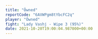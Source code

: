 ```yaml
---
title: "Öwned"
reportCode: "6AVWPgm8tYbcFC2q"
player: "Öwned"
fight: "Lady Vashj - Wipe 3 (95%)"
date: 2021-10-20T19:00:04.987000+00:00
---
```

